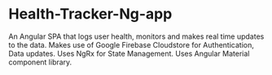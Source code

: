 # Health-Tracker-Ng-app
An Angular SPA that logs user health, monitors and makes real time updates to the data. Makes use of Google Firebase Cloudstore for Authentication, Data updates. Uses NgRx for State Management. Uses Angular Material component library.
